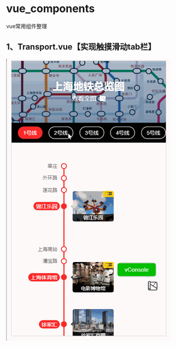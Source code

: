 # vue_components
vue常用组件整理
## 1、Transport.vue【实现触摸滑动tab栏】
![运行结果](https://github.com/gyfeng1003/vue_components/blob/master/doc/transport.gif)
